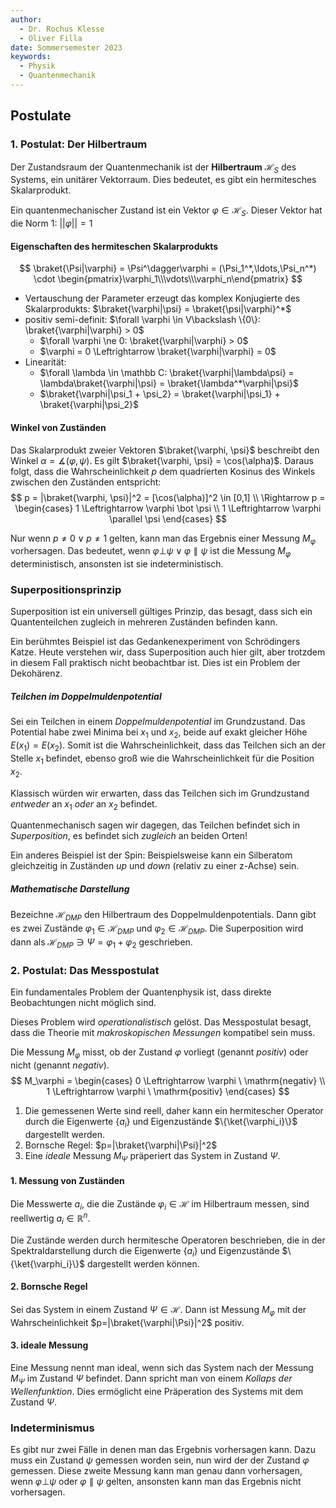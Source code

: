 ```yaml
---
author:
  - Dr. Rochus Klesse
  - Oliver Filla
date: Sommersemester 2023
keywords:
  - Physik
  - Quantenmechanik
---
```

## Postulate
### 1. Postulat: Der Hilbertraum
Der Zustandsraum der Quantenmechanik ist der **Hilbertraum** $\mathcal{H}_S$ des Systems, ein unitärer Vektorraum. Dies bedeutet, es gibt ein hermitesches Skalarprodukt.

Ein quantenmechanischer Zustand ist ein Vektor $\varphi\in\mathcal {H}_S$. Dieser Vektor hat die Norm $1$: $||\varphi||=1$

#### Eigenschaften des hermiteschen Skalarprodukts
$$
    \braket{\Psi|\varphi}
        = \Psi^\dagger\varphi
        = (\Psi_1^*,\ldots,\Psi_n^*)
           \cdot \begin{pmatrix}\varphi_1\\\vdots\\\varphi_n\end{pmatrix}
$$
* Vertauschung der Parameter erzeugt das komplex Konjugierte des Skalarprodukts: $\braket{\varphi|\psi} = \braket{\psi|\varphi}^*$
* positiv semi-definit: $\forall \varphi \in V\backslash \{0\}: \braket{\varphi|\varphi} > 0$
    * $\forall \varphi \ne 0: \braket{\varphi|\varphi} > 0$
    * $\varphi = 0 \Leftrightarrow \braket{\varphi|\varphi} = 0$
* Linearität:
    * $\forall \lambda \in \mathbb C: \braket{\varphi|\lambda\psi} = \lambda\braket{\varphi|\psi} = \braket{\lambda^*\varphi|\psi}$
    * $\braket{\varphi|\psi_1 + \psi_2} = \braket{\varphi|\psi_1} + \braket{\varphi|\psi_2}$

#### Winkel von Zuständen
Das Skalarprodukt zweier Vektoren $\braket{\varphi, \psi}$ beschreibt den Winkel $\alpha = \measuredangle(\varphi, \psi)$. Es gilt $\braket{\varphi, \psi} = \cos(\alpha)$.
Daraus folgt, dass die Wahrscheinlichkeit $p$ dem quadrierten Kosinus des Winkels zwischen den Zuständen entspricht:
$$
    p = |\braket{\varphi, \psi}|^2 = [\cos(\alpha)]^2 \in [0,1] \\
    \Rightarrow p =
        \begin{cases}
            1 \Leftrightarrow \varphi \bot \psi \\
            1 \Leftrightarrow \varphi \parallel \psi
        \end{cases}
$$

Nur wenn $p\neq 0 \lor p\neq 1$ gelten, kann man das Ergebnis einer Messung $M_\varphi$ vorhersagen.
Das bedeutet, wenn $\varphi \bot \psi \lor \varphi \parallel \psi$ ist die Messung $M_\varphi$ deterministisch, ansonsten ist sie indeterministisch.

### Superpositionsprinzip
Superposition ist ein universell gültiges Prinzip, das besagt, dass sich ein Quantenteilchen zugleich in mehreren Zuständen befinden kann.

Ein berühmtes Beispiel ist das Gedankenexperiment von Schrödingers Katze. Heute verstehen wir, dass Superposition auch hier gilt, aber trotzdem in diesem Fall praktisch nicht beobachtbar ist. Dies ist ein Problem der Dekohärenz.

##### Teilchen im Doppelmuldenpotential
Sei ein Teilchen in einem _Doppelmuldenpotential_ im Grundzustand. Das Potential habe zwei Minima bei $x_1$ und $x_2$, beide auf exakt gleicher Höhe $E(x_1) = E(x_2)$. Somit ist die Wahrscheinlichkeit, dass das Teilchen sich an der Stelle $x_1$ befindet, ebenso groß wie die Wahrscheinlichkeit für die Position $x_2$.

Klassisch würden wir erwarten, dass das Teilchen sich im Grundzustand _entweder_ an $x_1$ _oder_ an $x_2$ befindet.

Quantenmechanisch sagen wir dagegen, das Teilchen befindet sich in _Superposition_, es befindet sich _zugleich_ an beiden Orten!

Ein anderes Beispiel ist der Spin: Beispielsweise kann ein Silberatom gleichzeitig in Zuständen _up_ und _down_ (relativ zu einer z-Achse) sein.

##### Mathematische Darstellung
Bezeichne $\mathcal H_{DMP}$ den Hilbertraum des Doppelmuldenpotentials. Dann gibt es zwei Zustände
$\varphi_1\in\mathcal H_{DMP}$ und $\varphi_2\in\mathcal H_{DMP}$. Die Superposition wird dann als $\mathcal H_{DMP} \ni \Psi = \varphi_1 + \varphi_2$ geschrieben.

### 2. Postulat: Das Messpostulat
Ein fundamentales Problem der Quantenphysik ist, dass direkte Beobachtungen nicht möglich sind.

Dieses Problem wird _operationalistisch_ gelöst. Das Messpostulat besagt, dass die Theorie mit _makroskopischen Messungen_ kompatibel sein muss.

Die Messung $M_\varphi$ misst, ob der Zustand $\varphi$ vorliegt (genannt _positiv_) oder nicht (genannt _negativ_).
$$
    M_\varphi =
        \begin{cases}
            0 \Leftrightarrow \varphi \ \mathrm{negativ} \\
            1 \Leftrightarrow \varphi \ \mathrm{positiv}
        \end{cases}
$$

1. Die gemessenen Werte sind reell, daher kann ein hermitescher Operator durch die Eigenwerte $\{a_i\}$ und Eigenzustände $\{\ket{\varphi_i}\}$ dargestellt werden.
2. Bornsche Regel: $p=|\braket{\varphi|\Psi}|^2$
3. Eine _ideale_ Messung $M_\Psi$ präperiert das System in Zustand $\Psi$.

#### 1. Messung von Zuständen
Die Messwerte $a_i$, die die Zustände $\varphi_i\in\mathcal H$ im Hilbertraum messen, sind reellwertig $a_i\in \mathbb R^n$.

Die Zustände werden durch hermitesche Operatoren beschrieben, die in der Spektraldarstellung durch die Eigenwerte $\{a_i\}$ und Eigenzustände $\{\ket{\varphi_i}\}$ dargestellt werden können.

#### 2. Bornsche Regel
Sei das System in einem Zustand $\Psi\in\mathcal H$. Dann ist Messung $M_\varphi$ mit der Wahrscheinlichkeit $p=|\braket{\varphi|\Psi}|^2$ positiv.

#### 3. ideale Messung
Eine Messung nennt man ideal, wenn sich das System nach der Messung $M_\Psi$ im Zustand $\Psi$ befindet. Dann spricht man von einem _Kollaps der Wellenfunktion_. Dies ermöglicht eine Präperation des Systems mit dem Zustand $\Psi$.

### Indeterminismus
Es gibt nur zwei Fälle in denen man das Ergebnis vorhersagen kann. Dazu muss ein Zustand $\psi$ gemessen worden sein, nun wird der der Zustand $\varphi$ gemessen. Diese zweite Messung kann man genau dann vorhersagen, wenn $\varphi \bot \psi$ oder $\varphi \parallel \psi$ gelten, ansonsten kann man das Ergebnis nicht vorhersagen.
